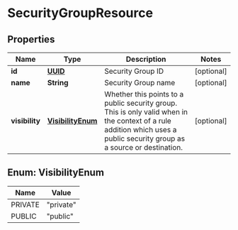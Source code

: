 # SecurityGroupResource

## Properties
Name | Type | Description | Notes
------------ | ------------- | ------------- | -------------
**id** | [**UUID**](UUID.md) | Security Group ID |  [optional]
**name** | **String** | Security Group name |  [optional]
**visibility** | [**VisibilityEnum**](#VisibilityEnum) | Whether this points to a public security group. This is only valid when in the context of                    a rule addition which uses a public security group as a source or destination. |  [optional]

<a name="VisibilityEnum"></a>
## Enum: VisibilityEnum
Name | Value
---- | -----
PRIVATE | &quot;private&quot;
PUBLIC | &quot;public&quot;
